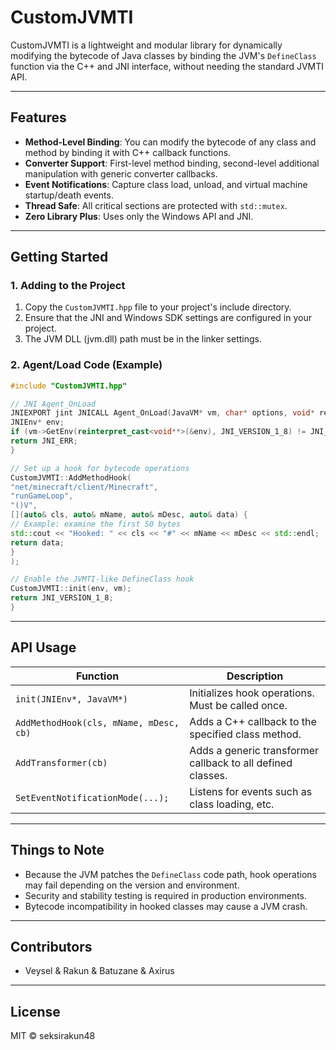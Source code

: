 # CustomJVMTI

CustomJVMTI is a lightweight and modular library for dynamically modifying the bytecode of Java classes by binding the JVM's `DefineClass` function via the C++ and JNI interface, without needing the standard JVMTI API.

---
## Features

* **Method-Level Binding**: You can modify the bytecode of any class and method by binding it with C++ callback functions.
* **Converter Support**: First-level method binding, second-level additional manipulation with generic converter callbacks.
* **Event Notifications**: Capture class load, unload, and virtual machine startup/death events.
* **Thread Safe**: All critical sections are protected with `std::mutex`.
* **Zero Library Plus**: Uses only the Windows API and JNI.

---

## Getting Started

### 1. Adding to the Project

1. Copy the `CustomJVMTI.hpp` file to your project's include directory.
2. Ensure that the JNI and Windows SDK settings are configured in your project.
3. The JVM DLL (jvm.dll) path must be in the linker settings.

### 2. Agent/Load Code (Example)

```cpp
#include "CustomJVMTI.hpp"

// JNI Agent_OnLoad
JNIEXPORT jint JNICALL Agent_OnLoad(JavaVM* vm, char* options, void* reserved) {
JNIEnv* env;
if (vm->GetEnv(reinterpret_cast<void**>(&env), JNI_VERSION_1_8) != JNI_OK) {
return JNI_ERR;
}

// Set up a hook for bytecode operations
CustomJVMTI::AddMethodHook(
"net/minecraft/client/Minecraft",
"runGameLoop",
"()V",
[](auto& cls, auto& mName, auto& mDesc, auto& data) {
// Example: examine the first 50 bytes
std::cout << "Hooked: " << cls << "#" << mName << mDesc << std::endl;
return data;
}
);

// Enable the JVMTI-like DefineClass hook
CustomJVMTI::init(env, vm);
return JNI_VERSION_1_8;
}
```

---
## API Usage

| Function | Description |
| ---------------------------- | ---------------------------------------------------------------------------- |
| `init(JNIEnv*, JavaVM*)` | Initializes hook operations. Must be called once. |
| `AddMethodHook(cls, mName, mDesc, cb)` | Adds a C++ callback to the specified class method. |
| `AddTransformer(cb)` | Adds a generic transformer callback to all defined classes. |
| `SetEventNotificationMode(...);` | Listens for events such as class loading, etc. |

---

## Things to Note

* Because the JVM patches the `DefineClass` code path, hook operations may fail depending on the version and environment.
* Security and stability testing is required in production environments.
* Bytecode incompatibility in hooked classes may cause a JVM crash.

---

## Contributors

* Veysel & Rakun & Batuzane & Axirus

---

## License

MIT © seksirakun48
